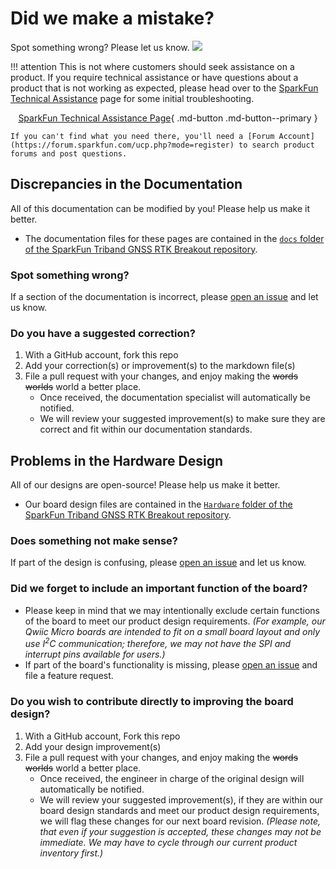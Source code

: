 # Did we make a mistake?

Spot something wrong? Please let us know. <a href="https://github.com/sparkfun/SparkFun_UM980_Triband_GNSS_RTK_Breakout/issues" alt="Issues"><img src="https://img.shields.io/github/issues/sparkfun/SparkFun_UM980_Triband_GNSS_RTK_Breakout.svg" /></a>

!!! attention
    This is not where customers should seek assistance on a product. If you require technical assistance or have questions about a product that is not working as expected, please head over to the [SparkFun Technical Assistance](https://www.sparkfun.com/technical_assistance) page for some initial troubleshooting.
    <center>
    [SparkFun Technical Assistance Page](https://www.sparkfun.com/technical_assistance){ .md-button .md-button--primary }
    </center>

    If you can't find what you need there, you'll need a [Forum Account](https://forum.sparkfun.com/ucp.php?mode=register) to search product forums and post questions.

## Discrepancies in the Documentation

All of this documentation can be modified by you! Please help us make it better.

* The documentation files for these pages are contained in the [`docs` folder of the SparkFun Triband GNSS RTK Breakout repository](https://github.com/sparkfun/SparkFun_UM980_Triband_GNSS_RTK_Breakout/tree/main/docs).

### Spot something wrong?
If a section of the documentation is incorrect, please [open an issue](https://github.com/sparkfun/SparkFun_UM980_Triband_GNSS_RTK_Breakout/issues) and let us know.

### Do you have a suggested correction?
1. With a GitHub account, fork this repo
2. Add your correction(s) or improvement(s) to the markdown file(s)
3. File a pull request with your changes, and enjoy making the ~~words~~ ~~worlds~~ world a better place.
    * Once received, the documentation specialist will automatically be notified.
    * We will review your suggested improvement(s) to make sure they are correct and fit within our documentation standards.

## Problems in the Hardware Design

All of our designs are open-source! Please help us make it better.

* Our board design files are contained in the [`Hardware` folder of the SparkFun Triband GNSS RTK Breakout repository](https://github.com/sparkfun/SparkFun_UM980_Triband_GNSS_RTK_Breakout/tree/main/Hardware).

### Does something not make sense?
If part of the design is confusing, please [open an issue](https://github.com/sparkfun/SparkFun_UM980_Triband_GNSS_RTK_Breakout/issues) and let us know.

### Did we forget to include an important function of the board?
* Please keep in mind that we may intentionally exclude certain functions of the board to meet our product design requirements. *(For example, our Qwiic Micro boards are intended to fit on a small board layout and only use I<sup>2</sup>C communication; therefore, we may not have the SPI and interrupt pins available for users.)*
* If part of the board's functionality is missing, please [open an issue](https://github.com/sparkfun/SparkFun_UM980_Triband_GNSS_RTK_Breakout/issues) and file a feature request.

### Do you wish to contribute directly to improving the board design?
1. With a GitHub account, Fork this repo
2. Add your design improvement(s)
3. File a pull request with your changes, and enjoy making the ~~words~~ ~~worlds~~ world a better place.
    * Once received, the engineer in charge of the original design will automatically be notified.
    * We will review your suggested improvement(s), if they are within our board design standards and meet our product design requirements, we will flag these changes for our next board revision. *(Please note, that even if your suggestion is accepted, these changes may not be immediate. We may have to cycle through our current product inventory first.)*
